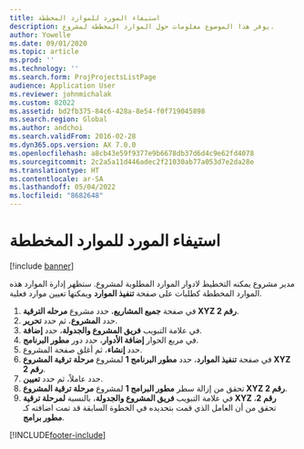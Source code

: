 ```yaml
---
title: استيفاء المورد للموارد المخططة
description: يوفر هذا الموضوع معلومات حول الموارد المخططة لمشروع.
author: Yowelle
ms.date: 09/01/2020
ms.topic: article
ms.prod: ''
ms.technology: ''
ms.search.form: ProjProjectsListPage
audience: Application User
ms.reviewer: johnmichalak
ms.custom: 82022
ms.assetid: bd2fb375-84c6-428a-8e54-f0f719045898
ms.search.region: Global
ms.author: andchoi
ms.search.validFrom: 2016-02-28
ms.dyn365.ops.version: AX 7.0.0
ms.openlocfilehash: a8cb43e59f9377e9b6678db37d6d4c9e62fd4078
ms.sourcegitcommit: 2c2a5a11d446adec2f21030ab77a053d7e2da28e
ms.translationtype: HT
ms.contentlocale: ar-SA
ms.lasthandoff: 05/04/2022
ms.locfileid: "8682648"
---
```

# <a name="resource-fulfillment-for-planned-resources"></a>استيفاء المورد للموارد المخططة

[!include [banner](../includes/banner.md)]

مدير مشروع يمكنه التخطيط لادوار الموارد المطلوبة لمشروع. ستظهر إدارة الموارد هذه الموارد المخططة كطلبات على صفحة **تنفيذ الموارد** ويمكنها تعيين موارد فعلية.

1. في صفحة **جميع المشاريع**، حدد مشروع **مرحله الترقية XYZ رقم 2**.
2. حدد **المشروع**، ثم حدد **تحرير**.
3. في علامة التبويب **فريق المشروع والجدولة**، حدد **إضافة**.
4. في مربع الحوار **إضافة الأدوار**، حدد دور **مطور البرنامج**.
5. حدد **إنشاء**، ثم أغلق صفحة المشروع.
6. في صفحة **تنفيذ الموارد**، حدد **مطور البرنامج 1** لمشروع **مرحلة ترقية المشروع XYZ رقم 2**.
7. حدد عاملاً، ثم حدد **تعيين**.
8. تحقق من إزالة سطر **مطور البرامج 1** لمشروع **مرحلة ترقية المشروع XYZ رقم 2**.
9. في علامة التبويب **فريق المشروع والجدولة**، بالنسبة **لمرحلة ترقية XYZ رقم 2**، تحقق من أن العامل الذي قمت بتحديده في الخطوة السابقة قد تمت اضافته كـ **مطور برامج**.


[!INCLUDE[footer-include](../includes/footer-banner.md)]